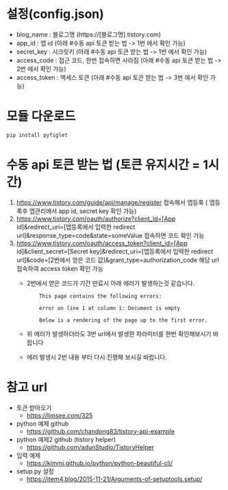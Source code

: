 # 설정(config.json)
- blog_name : 블로그명 (https://[블로그명].tistory.com)
- app_id : 앱 id (아래 #수동 api 토큰 받는 법 -> 1번 에서 확인 가능)
- secret_key : 시크릿키 (아래 #수동 api 토큰 받는 법 -> 1번 에서 확인 가능)
- access_code : 접근 코드, 한번 접속하면 사라짐 (아래 #수동 api 토큰 받는 법 -> 2번 에서 확인 가능)
- access_token : 액세스 토큰  (아래 #수동 api 토큰 받는 법 -> 3번 에서 확인 가능)

# 모듈 다운로드
```python
pip install pyfiglet
```


# 수동 api 토큰 받는 법 (토큰 유지시간 = 1시간)
1. https://www.tistory.com/guide/api/manage/register 접속해서 앱등록 ( 앱등록후 앱관리에서 app id, secret key 확인 가능)
2. https://www.tistory.com/oauth/authorize?client_id=[App id]&redirect_uri=[앱등록에서 입력한 redirect url]&response_type=code&state=someValue 접속하면 코드 확인 가능
3. https://www.tistory.com/oauth/access_token?client_id=[App id]&client_secret=[Secret key]&redirect_uri=[앱등록에서 입력한 redirect url]&code=[2번에서 얻은 코드 값]&grant_type=authorization_code 해당 url 접속하여 access token 확인 가능
   - 2번에서 얻은 코드가 기간 만료시 아래 에러가 발생하는것 같습니다.

        ```
            This page contains the following errors:

            error on line 1 at column 1: Document is empty

            Below is a rendering of the page up to the first error.
        ```
   - 위 에러가 발생하더라도 3번 url에서 발생한 파라미터를 한번 확인해보시기 바랍니다
   
   - 에러 발생시 2번 내용 부터 다시 진행해 보시길 바랍니다.


# 참고 url
- 토큰 받아오기 
  - https://limsee.com/325
- python 예제 github
  - https://github.com/chandong83/tistory-api-example
- python 예제2 github (tistory helper)
  - https://github.com/adunStudio/TistoryHelper
- 입력 예제
  - https://kimmj.github.io/python/python-beautiful-cli/
- setup.py 설정
  - https://item4.blog/2015-11-21/Arguments-of-setuptools.setup/


